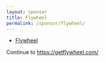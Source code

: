 ```yaml
---
layout: sponsor
title: Flywheel
permalink: /sponsor/flywheel/
---
```


<ul class="sponsors">
	<li class="sponsor solo icon-sponsor icon-sponsor-flywheel"><a href="https://getflywheel.com/">Flywheel</a></li>
</ul>

Continue to <a href="https://getflywheel.com/">https://getflywheel.com/</a>